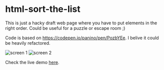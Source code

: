 # html-sort-the-list
This is just a hacky draft web page where you have to put elements in the right order. Could be useful for a puzzle or escape room ;)

Code is based on https://codepen.io/panino/pen/PozbYEe. I belive it could be heavily refactored.

![screen 1](https://github.com/zommerfelds/html-sort-the-list/assets/1260622/f63fa1ee-6c86-432f-8bde-5e6ea9781e6c)
![screen 2](https://github.com/zommerfelds/html-sort-the-list/assets/1260622/96c1de00-813f-4461-b484-df1c18af2db6)

Check the live demo [here](https://zommerfelds.github.io/html-sort-the-list/).